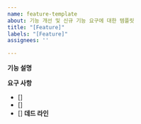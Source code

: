 ```yaml
---
name: feature-template
about: 기능 개선 및 신규 기능 요구에 대한 템플릿
title: "[Feature]"
labels: "[Feature]"
assignees: ''

---
```


**기능 설명**

**요구 사항**
- []
- []
- []
**데드 라인**